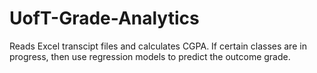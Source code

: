 # UofT-Grade-Analytics
Reads Excel transcipt files and calculates CGPA. 
If certain classes are in progress, then use regression models to predict the outcome grade.

